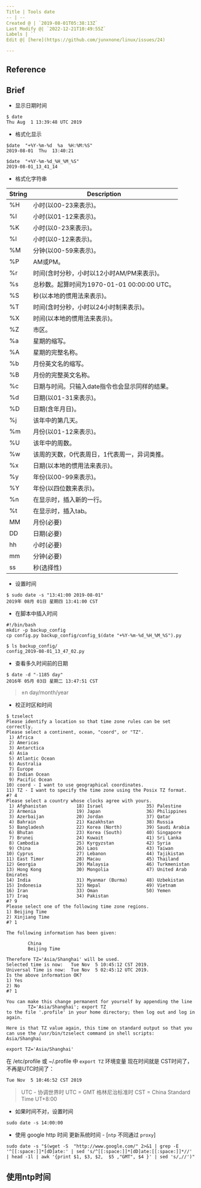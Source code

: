 ```yaml
---
Title | Tools date
-- | --
Created @ | `2019-08-01T05:38:13Z`
Last Modify @| `2022-12-21T10:49:55Z`
Labels | ``
Edit @| [here](https://github.com/junxnone/linux/issues/24)

---
```

## Reference

## Brief

- 显示日期时间
```
$ date
Thu Aug  1 13:39:48 UTC 2019
```
- 格式化显示
```
$date  "+%Y-%m-%d  %a  %H:%M:%S"
2019-08-01  Thu  13:40:21
```
```
$date  "+%Y-%m-%d_%H_%M_%S"
2019-08-01_13_41_14
```
-  格式化字符串

String | Description
-- | --
%H |  小时(以00-23来表示)。 
%I  | 小时(以01-12来表示)。 
%K  | 小时(以0-23来表示)。 
%l  | 小时(以0-12来表示)。 
%M  | 分钟(以00-59来表示)。 
%P  | AM或PM。 
%r  | 时间(含时分秒，小时以12小时AM/PM来表示)。 
%s  | 总秒数。起算时间为1970-01-01 00:00:00 UTC。 
%S  | 秒(以本地的惯用法来表示)。 
%T  | 时间(含时分秒，小时以24小时制来表示)。 
%X  | 时间(以本地的惯用法来表示)。 
%Z  | 市区。 
%a  | 星期的缩写。 
%A  | 星期的完整名称。 
%b  | 月份英文名的缩写。 
%B  | 月份的完整英文名称。 
%c  | 日期与时间。只输入date指令也会显示同样的结果。 
%d  | 日期(以01-31来表示)。 
%D |  日期(含年月日)。 
%j  | 该年中的第几天。 
%m  | 月份(以01-12来表示)。 
%U  | 该年中的周数。 
%w  | 该周的天数，0代表周日，1代表周一，异词类推。 
%x |  日期(以本地的惯用法来表示)。 
%y  | 年份(以00-99来表示)。 
%Y  | 年份(以四位数来表示)。 
%n  | 在显示时，插入新的一行。 
%t  | 在显示时，插入tab。 
MM  | 月份(必要) 
DD  | 日期(必要) 
hh  | 小时(必要) 
mm  | 分钟(必要)
ss  | 秒(选择性) 

- 设置时间
```
$ sudo date -s "13:41:00 2019-08-01"
2019年 08月 01日 星期四 13:41:00 CST
```
- 在脚本中插入时间
```
#!/bin/bash
mkdir -p backup_config
cp config.py backup_config/config_$(date "+%Y-%m-%d_%H_%M_%S").py
```
```
$ ls backup_config/
config_2019-08-01_13_47_02.py
```
- 查看多久时间前的日期
```
$ date -d "-1185 day"
2016年 05月 03日 星期二 13:47:51 CST
```
> ±n day/month/year

-  校正时区和时间

```
$ tzselect
Please identify a location so that time zone rules can be set correctly.
Please select a continent, ocean, "coord", or "TZ".
 1) Africa
 2) Americas
 3) Antarctica
 4) Asia
 5) Atlantic Ocean
 6) Australia
 7) Europe
 8) Indian Ocean
 9) Pacific Ocean
10) coord - I want to use geographical coordinates.
11) TZ - I want to specify the time zone using the Posix TZ format.
#? 4
Please select a country whose clocks agree with yours.
 1) Afghanistan           18) Israel                35) Palestine
 2) Armenia               19) Japan                 36) Philippines
 3) Azerbaijan            20) Jordan                37) Qatar
 4) Bahrain               21) Kazakhstan            38) Russia
 5) Bangladesh            22) Korea (North)         39) Saudi Arabia
 6) Bhutan                23) Korea (South)         40) Singapore
 7) Brunei                24) Kuwait                41) Sri Lanka
 8) Cambodia              25) Kyrgyzstan            42) Syria
 9) China                 26) Laos                  43) Taiwan
10) Cyprus                27) Lebanon               44) Tajikistan
11) East Timor            28) Macau                 45) Thailand
12) Georgia               29) Malaysia              46) Turkmenistan
13) Hong Kong             30) Mongolia              47) United Arab Emirates
14) India                 31) Myanmar (Burma)       48) Uzbekistan
15) Indonesia             32) Nepal                 49) Vietnam
16) Iran                  33) Oman                  50) Yemen
17) Iraq                  34) Pakistan
#? 9
Please select one of the following time zone regions.
1) Beijing Time
2) Xinjiang Time
#? 1

The following information has been given:

        China
        Beijing Time

Therefore TZ='Asia/Shanghai' will be used.
Selected time is now:   Tue Nov  5 10:45:12 CST 2019.
Universal Time is now:  Tue Nov  5 02:45:12 UTC 2019.
Is the above information OK?
1) Yes
2) No
#? 1

You can make this change permanent for yourself by appending the line
        TZ='Asia/Shanghai'; export TZ
to the file '.profile' in your home directory; then log out and log in again.

Here is that TZ value again, this time on standard output so that you
can use the /usr/bin/tzselect command in shell scripts:
Asia/Shanghai
```
```
export TZ='Asia/Shanghai' 
```
在 /etc/profile 或 ~/.profile 中 `export TZ` 环境变量
现在时间就是 CST时间了，不再是UTC时间了：
```
Tue Nov  5 10:46:52 CST 2019
```
> UTC - 协调世界时
> UTC  = GMT  格林尼治标准时
> CST = China Standard Time UT+8:00

- 如果时间不对，设置时间

```
sudo date -s 14:00:00
```

- 使用 google http 时间 更新系统时间 - [`ntp` 不同通过 `proxy`]

```
sudo date -s "$(wget -S  "http://www.google.com/" 2>&1 | grep -E '^[[:space:]]*[dD]ate:' | sed 's/^[[:space:]]*[dD]ate:[[:space:]]*//' | head -1l | awk '{print $1, $3, $2,  $5 ,"GMT", $4 }' | sed 's/,//')"
```

## 使用ntp时间

